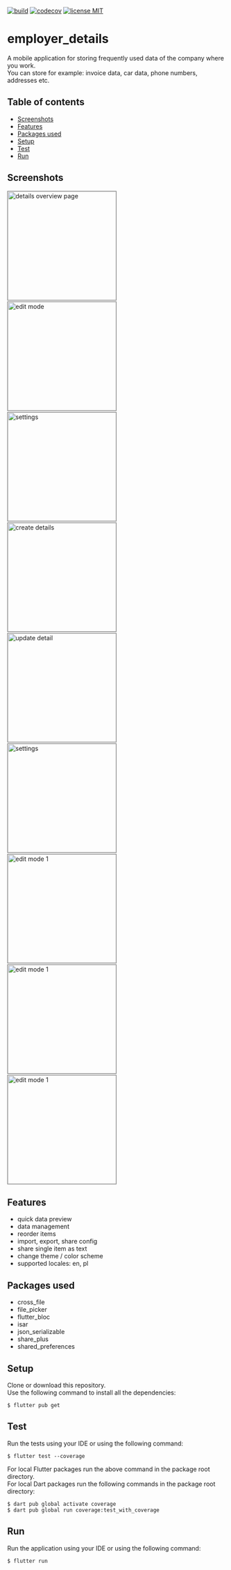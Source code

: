 <a href="https://github.com/gzaber/employer_details/actions"><img src="https://img.shields.io/github/actions/workflow/status/gzaber/employer_details/main.yaml" alt="build"></a>
<a href="https://codecov.io/gh/gzaber/employer_details"><img src="https://codecov.io/gh/gzaber/employer_details/branch/master/graph/badge.svg" alt="codecov"></a>
<a href="https://opensource.org/licenses/MIT"><img src="https://img.shields.io/github/license/gzaber/employer_details" alt="license MIT"></a>

# employer_details

A mobile application for storing frequently used data of the company where you work.  
You can store for example: invoice data, car data, phone numbers, addresses etc.

## Table of contents

- [Screenshots](#screenshots)
- [Features](#features)
- [Packages used](#packages-used)
- [Setup](#setup)
- [Test](#test)
- [Run](#run)

## Screenshots

[<img alt="details overview page" style="border: 1px solid grey" width="250px;"  src=".screenshots/details_overview.png" />](.screenshots/details_overview.png)
&nbsp;
[<img alt="edit mode" width="250px" style="border: .5px solid grey"  src=".screenshots/edit_mode.png" />](.screenshots/edit_mode.png)
&nbsp;
[<img alt="settings" width="250px" style="border: .5px solid grey"  src=".screenshots/settings.png" />](.screenshots/settings.png)
&nbsp;
[<img alt="create details" width="250px" style="border: .5px solid grey"  src=".screenshots/create_detail.png" />](.screenshots/create_detail.png)
&nbsp;
[<img alt="update detail" width="250px" style="border: .5px solid grey"  src=".screenshots/update_detail.png" />](.screenshots/update_detail.png)
&nbsp;
[<img alt="settings" width="250px" style="border: .5px solid grey"  src=".screenshots/vid_settings.gif" />](.screenshots/vid_settings.gif)
&nbsp;
[<img alt="edit mode 1" width="250px" style="border: .5px solid grey"  src=".screenshots/vid1_edit_mode.gif" />](.screenshots/vid1_edit_mode.gif)
&nbsp;
[<img alt="edit mode 1" width="250px" style="border: .5px solid grey"  src=".screenshots/vid2_edit_mode.gif" />](.screenshots/vid2_edit_mode.gif)
&nbsp;
[<img alt="edit mode 1" width="250px" style="border: .5px solid grey"  src=".screenshots/vid3_edit_mode.gif" />](.screenshots/vid3_edit_mode.gif)

## Features

- quick data preview
- data management
- reorder items
- import, export, share config
- share single item as text
- change theme / color scheme
- supported locales: en, pl

## Packages used

- cross_file
- file_picker
- flutter_bloc
- isar
- json_serializable
- share_plus
- shared_preferences

## Setup

Clone or download this repository.  
Use the following command to install all the dependencies:

```
$ flutter pub get
```

## Test

Run the tests using your IDE or using the following command:

```
$ flutter test --coverage
```

For local Flutter packages run the above command in the package root directory.  
For local Dart packages run the following commands in the package root directory:

```
$ dart pub global activate coverage
$ dart pub global run coverage:test_with_coverage
```

## Run

Run the application using your IDE or using the following command:

```
$ flutter run
```
